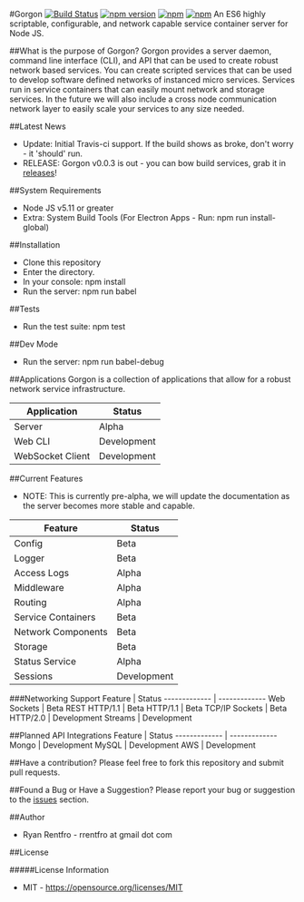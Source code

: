 #Gorgon [![Build Status](https://travis-ci.org/manufacturing-industry/gorgon.svg?branch=master)](https://travis-ci.org/manufacturing-industry/gorgon) [![npm version](https://img.shields.io/npm/v/gorgon.svg?style=flat-square)](https://www.npmjs.com/package/gorgon) [![npm](https://img.shields.io/npm/l/express.svg?maxAge=2592000)]() [![npm](https://img.shields.io/npm/dt/gorgon.svg?maxAge=2592000)]()
An ES6 highly scriptable, configurable, and network capable service container server for Node JS.

##What is the purpose of Gorgon?
Gorgon provides a server daemon, command line interface (CLI), and API that can be used to create robust network based services. You can create scripted services that can be used to develop software defined networks of instanced micro services.  Services run in service containers that can easily mount network and storage services.  In the future we will also include a cross node communication network layer to easily scale your services to any size needed.

##Latest News
* Update: Initial Travis-ci support.  If the build shows as broke, don't worry - it 'should' run.
* RELEASE: Gorgon v0.0.3 is out - you can bow build services, grab it in [releases](https://github.com/manufacturing-industry/gorgon/releases)!

##System Requirements
* Node JS v5.11 or greater
* Extra: System Build Tools (For Electron Apps - Run: npm run install-global)

##Installation
- Clone this repository
- Enter the directory.
- In your console: npm install
- Run the server: npm run babel

##Tests
- Run the test suite: npm test

##Dev Mode
- Run the server: npm run babel-debug

##Applications
Gorgon is a collection of applications that allow for a robust network service infrastructure.

Application  | Status
------------- | -------------
Server  | Alpha
Web CLI | Development
WebSocket Client | Development

##Current Features
- NOTE: This is currently pre-alpha, we will update the documentation as the server becomes more stable and capable.

Feature  | Status
------------- | -------------
Config  | Beta
Logger  | Beta
Access Logs | Alpha
Middleware  | Alpha
Routing  | Alpha
Service Containers | Beta
Network Components  | Beta
Storage  | Beta
Status Service | Alpha
Sessions | Development

###Networking Support
Feature  | Status
------------- | -------------
Web Sockets | Beta
REST HTTP/1.1 | Beta
HTTP/1.1 | Beta
TCP/IP Sockets | Beta
HTTP/2.0 | Development
Streams | Development

##Planned API Integrations
Feature  | Status
------------- | -------------
Mongo | Development
MySQL | Development
AWS | Development

##Have a contribution?
Please feel free to fork this repository and submit pull requests.

##Found a Bug or Have a Suggestion?
Please report your bug or suggestion to the [issues](https://github.com/manufacturing-industry/gorgon/issues) section.
 
##Author
- Ryan Rentfro - rrentfro at gmail dot com

##License

#####License Information
- MIT - https://opensource.org/licenses/MIT